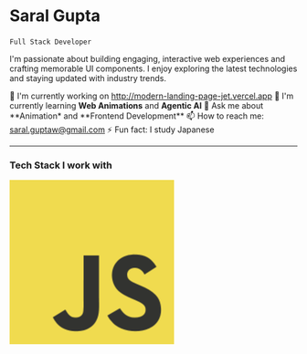 # Saral Gupta

`Full Stack Developer`

<p>I'm passionate about building engaging, interactive web experiences and crafting memorable UI components. I enjoy exploring the latest technologies and staying updated with industry trends.</p>

🔭 I'm currently working on http://modern-landing-page-jet.vercel.app
🌱 I'm currently learning **Web Animations** and **Agentic AI**
💬 Ask me about **Animation\* and **Frontend Development\*\*
📫 How to reach me: saral.guptaw@gmail.com
⚡ Fun fact: I study Japanese

---

### Tech Stack I work with

![JavaScript Logo](https://raw.githubusercontent.com/github/explore/main/topics/javascript/javascript.png#gh-light-mode-only)
